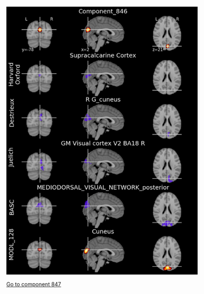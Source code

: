 


![846](preliminary/846.jpg "Component 846")

[Go to component 847](https://parietal-inria.github.io/MODL_atlas/1024/847 "Component 847")